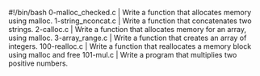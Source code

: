 #!/bin/bash
0-malloc_checked.c | Write a function that allocates memory using malloc.
1-string_nconcat.c | Write a function that concatenates two strings.
2-calloc.c | Write a function that allocates memory for an array, using malloc.
3-array_range.c | Write a function that creates an array of integers.
100-realloc.c | Write a function that reallocates a memory block using malloc and free
101-mul.c | Write a program that multiplies two positive numbers.

